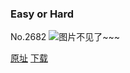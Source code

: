 ### Easy or Hard
No.2682
![图片不见了~~~](https://imgs.xkcd.com/comics/easy_or_hard.png)

[原址](https://xkcd.com//2682) [下载](https://imgs.xkcd.com/comics/easy_or_hard.png)

